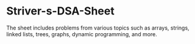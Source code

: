 # Striver-s-DSA-Sheet
The sheet includes problems from various topics such as arrays, strings, linked lists, trees, graphs, dynamic programming, and more.
